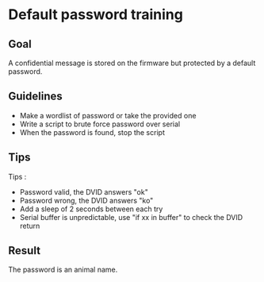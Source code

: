 # Default password training
## Goal
A confidential message is stored on the firmware but protected by a default password.

## Guidelines
* Make a wordlist of password or take the provided one
* Write a script to brute force password over serial
* When the password is found, stop the script

## Tips
Tips :
* Password valid, the DVID answers "ok"
* Password wrong, the DVID answers "ko"
* Add a sleep of 2 seconds between each try
* Serial buffer is unpredictable, use "if xx in buffer" to check the DVID return

## Result
The password is an animal name.
